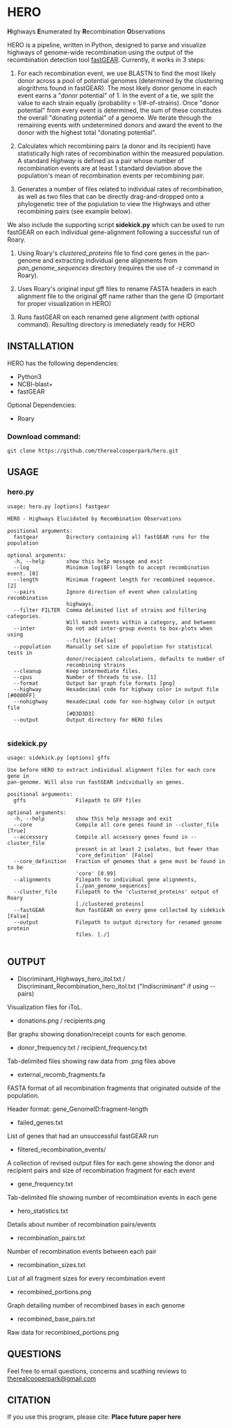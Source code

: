 # HERO
**H**ighways **E**numerated by **R**ecombination **O**bservations

HERO is a pipeline, written in Python, designed to parse and visualize highways of genome-wide recombination using the output of the recombination detection tool [fastGEAR](https://mostowylab.com/news/fastgear?rq=fastgear). Currently, it works in 3 steps:

1) For each recombination event, we use BLASTN to find the most likely donor across a pool of potential genomes (determined by the clustering alogrithms found in fastGEAR). The most likely donor genome in each event earns a "donor potential" of 1. In the event of a tie, we split the value to each strain equally (probability = 1/#-of-strains). Once "donor potential" from every event is determined, the sum of these constitutes the overall "donating potential" of a genome. We iterate through the remaining events with undetermined donors and award the event to the donor with the highest total "donating potential".

2) Calculates which recombining pairs (a donor and its recipient) have statistically high rates of recombination within the measured population. A standard *Highway* is defined as a pair whose number of recombination events are at least 1 standard deviation above the population's mean of recombination events per recombining pair.

3) Generates a number of files related to individual rates of recombination, as well as two files that can be directly drag-and-dropped onto a phylogenetic tree of the population to view the Highways and other recombining pairs (see example below).


We also include the supporting script **sidekick.py** which can be used to run fastGEAR on each individual gene-alignment following a successful run of Roary.

1) Using Roary's *clustered_proteins* file to find core genes in the pan-genome and extracting individual gene alignments from *pan_genome_sequences* directory (requires the use of -z command in Roary). 

2) Uses Roary's original input gff files to rename FASTA headers in each alignment file to the original gff name rather than the gene ID (important for proper visualization in HERO)

3) Runs fastGEAR on each renamed gene alignment (with optional command). Resulting directory is immediately ready for HERO


## INSTALLATION
HERO has the following dependencies:
- Python3
- NCBI-blast+
- fastGEAR

Optional Dependencies:
- Roary

### Download command:
`git clone https://github.com/therealcooperpark/hero.git`

## USAGE

### hero.py

```
usage: hero.py [options] fastgear

HERO - Highways Elucidated by Recombination Observations

positional arguments:
  fastgear         Directory containing all fastGEAR runs for the population

optional arguments:
  -h, --help       show this help message and exit
  --log            Minimum log(BF) length to accept recombination event. [0]
  --length         Minimum fragment length for recombined sequence. [2]
  --pairs          Ignore direction of event when calculating recombination
                   highways.
  --filter FILTER  Comma delimited list of strains and filtering categories.
                   Will match events within a category, and between
  --inter          Do not add inter-group events to box-plots when using
                   --filter [False]
  --population     Manually set size of population for statistical tests in
                   donor/recipient calculations, defaults to number of
                   recombining strains
  --cleanup        Keep intermediate files.
  --cpus           Number of threads to use. [1]
  --format         Output bar graph file formats [png]
  --highway        Hexadecimal code for highway color in output file [#0000FF]
  --nohighway      Hexadecimal code for non-highway color in output file
                   [#D3D3D3]
  --output         Output directory for HERO files
  
```

### sidekick.py
```
usage: sidekick.py [options] gffs

Use before HERO to extract individual alignment files for each core gene in
pan-genome. Will also run fastGEAR individually on genes.

positional arguments:
  gffs                Filepath to GFF files

optional arguments:
  -h, --help          show this help message and exit
  --core              Compile all core genes found in --cluster_file [True]
  --accessory         Compile all accessory genes found in --cluster_file
                      present in at least 2 isolates, but fewer than
                      'core_definition' [False]
  --core_definition   Fraction of genomes that a gene must be found in to be
                      'core' [0.99]
  --alignments        Filepath to individual gene alignments,
                      [./pan_genome_sequences]
  --cluster_file      Filepath to the 'clustered_proteins' output of Roary
                      [./clustered_proteins]
  --fastGEAR          Run fastGEAR on every gene collected by sidekick [False]
  --output            Filepath to output directory for renamed genome protein
                      files. [./]
		      
```

## OUTPUT

- Discriminant_Highways_hero_itol.txt / Discriminant_Recombination_hero_itol.txt ("Indiscriminant" if using --pairs)

Visualization files for iToL.

- donations.png / recipients.png

Bar graphs showing donation/receipt counts for each genome.

- donor_frequency.txt / recipient_frequency.txt

Tab-delimited files showing raw data from .png files above

- external_recomb_fragments.fa

FASTA format of all recombination fragments that originated outside of the population.

Header format: gene_GenomeID:fragment-length

- failed_genes.txt

List of genes that had an unsuccessful fastGEAR run

- filtered_recombination_events/

A collection of revised output files for each gene showing the donor and recipient pairs and size of recombination fragment for each event

- gene_frequency.txt

Tab-delimited file showing number of recombination events in each gene

- hero_statistics.txt

Details about number of recombination pairs/events

- recombination_pairs.txt

Number of recombination events between each pair

- recombination_sizes.txt

List of all fragment sizes for every recombination event

- recombined_portions.png

Graph detailing number of recombined bases in each genome

- recombined_base_pairs.txt

Raw data for recombined_portions.png


## QUESTIONS
Feel free to email questions, concerns and scathing reviews to therealcooperpark@gmail.com

## CITATION
If you use this program, please cite:
**Place future paper here**

